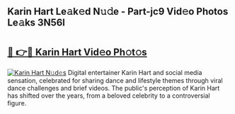 ## Karin Hart Le𝚊k𝚎d N𝚞𝚍e - Part-jc9 Vid𝚎o Photos Le𝚊ks 3N56l

# <h2><a href="http://fbft7ym.evod.top/?m=Karin+Hart">🔗 👉🔴 Karin Hart Vid𝚎o Ph𝚘t𝚘s</a></h2>

[![Karin Hart N𝚞d𝚎s](https://i.imgur.com/8V9OHl7.gif)](http://fbft7ym.evod.top/?m=Karin+Hart)
Digital entertainer Karin Hart and social media sensation, celebrated for sharing dance and lifestyle themes through viral dance challenges and brief videos. The public's perception of Karin Hart has shifted over the years, from a beloved celebrity to a controversial figure. 
